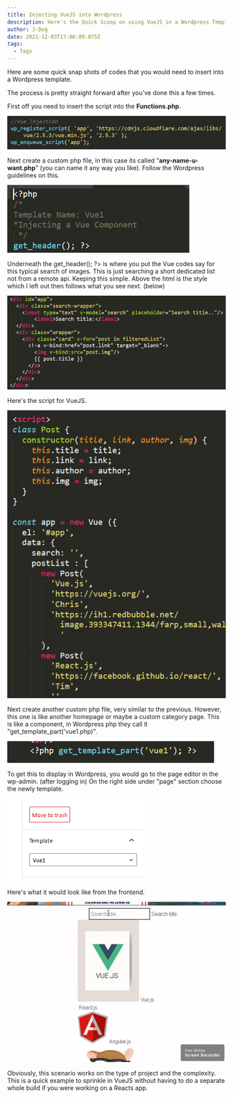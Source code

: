 ```yaml
---
title: Injecting VueJS into Wordpress
description: Here's the Quick Scoop on using VueJS in a Wordpress Template
author: J-Dog
date: 2021-12-03T17:06:09.075Z
tags:
  - Tags
---
```

Here are some quick snap shots of codes that you would need to insert into a Wordpress template.

The process is pretty straight forward after you've done this a few times.

First off you need to insert the script into the **Functions.php**.

![vue in functionphp](/src/static/img/vue-inject.png "VueJS in Functions.php")

Next create a custom php file, in this case its called "**any-name-u-want.php**" (you can name it any way you like). Follow the Wordpress guidelines on this.

![custom php](/src/static/img/topcustomphp.png "Custom PHP")

Underneath the get_header(); ?> is where you put the Vue codes say for this typical search of images. This is just searching a short dedicated list not from a remote api.  Keeping this simple. Above the html is the style which I left out then follows what you see next. (below)

![VueJS HTML](/src/static/img/vue-search.png "VueJS HTML")

Here's the script for VueJS.

![VueJS Script](/src/static/img/vue-static-list.png "VueJS Script")

Next create another custom php file, very similar to the previous. However, this one is like another homepage or maybe a custom category page.  This is like a component, in Wordpress php they call it "get_template_part('vue1.php)".

![Get VueJS Component](/src/static/img/insert-vue.png "Get VueJS Component")

To get this to display in Wordpress, you would go to the page editor in the wp-admin. (after logging in) On the right side under "page" section choose the newly template.

![Choose Template in WP](/src/static/img/choose-template.png "Choose Template in WP")

Here's what it would look like from the frontend.

![vuejs search example](/src/static/img/vuejs-search.gif "Vuejs Search example")

Obviously, this scenario works on the type of project and the complexity.  This is a quick example to sprinkle in VueJS without having to do a separate whole build if you were working on a Reacts app.
